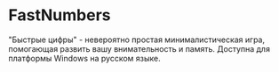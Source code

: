 # FastNumbers
"Быстрые цифры" - невероятно простая минималистическая игра, помогающая развить вашу внимательность и память. Доступна для платформы Windows на русском языке.

